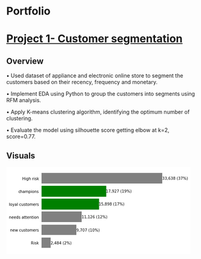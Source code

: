 # Portfolio
# [**Project 1- Customer segmentation**](https://github.com/egtef/customer-segmentation)
## Overview
•	Used dataset of appliance and electronic online store to segment the customers based on their recency, frequency and monetary.

•	Implement EDA using Python to group the customers into segments using RFM analysis. 

•	Apply K-means clustering algorithm, identifying the optimum number of clustering.

•	Evaluate the model using silhouette score getting elbow at k=2, score=0.77.

## Visuals
![](/images/segmentation.png)

